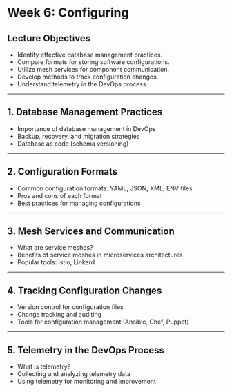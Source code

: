 # Week 6: Configuring

## Lecture Objectives
- Identify effective database management practices.
- Compare formats for storing software configurations.
- Utilize mesh services for component communication.
- Develop methods to track configuration changes.
- Understand telemetry in the DevOps process.

---

## 1. Database Management Practices
- Importance of database management in DevOps
- Backup, recovery, and migration strategies
- Database as code (schema versioning)

---

## 2. Configuration Formats
- Common configuration formats: YAML, JSON, XML, ENV files
- Pros and cons of each format
- Best practices for managing configurations

---

## 3. Mesh Services and Communication
- What are service meshes?
- Benefits of service meshes in microservices architectures
- Popular tools: Istio, Linkerd

---

## 4. Tracking Configuration Changes
- Version control for configuration files
- Change tracking and auditing
- Tools for configuration management (Ansible, Chef, Puppet)

---

## 5. Telemetry in the DevOps Process
- What is telemetry?
- Collecting and analyzing telemetry data
- Using telemetry for monitoring and improvement
